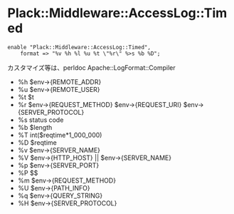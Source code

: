 
# Plack::Middleware::AccessLog::Timed

    enable "Plack::Middleware::AccessLog::Timed", 
        format => "%v %h %l %u %t \"%r\" %>s %b %D";


カスタマイズ等は、perldoc Apache::LogFormat::Compiler

- %h $env->{REMOTE_ADDR}
- %u $env->{REMOTE_USER}
- %t $t
- %r $env->{REQUEST_METHOD} $env->{REQUEST_URI} $env->{SERVER_PROTOCOL}
- %s status code
- %b $length
- %T int($reqtime*1_000_000)
- %D $reqtime
- %v $env->{SERVER_NAME}
- %V $env->{HTTP_HOST} || $env->{SERVER_NAME}
- %p $env->{SERVER_PORT}
- %P $$
- %m $env->{REQUEST_METHOD}
- %U $env->{PATH_INFO}
- %q $env->{QUERY_STRING}
- %H $env->{SERVER_PROTOCOL}


